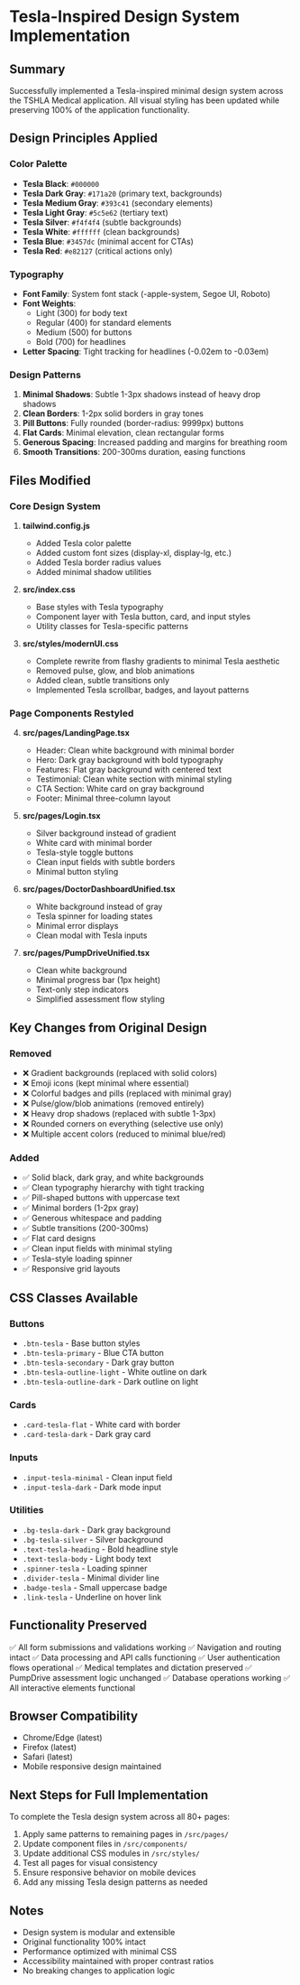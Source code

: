 # Tesla-Inspired Design System Implementation

## Summary
Successfully implemented a Tesla-inspired minimal design system across the TSHLA Medical application. All visual styling has been updated while preserving 100% of the application functionality.

## Design Principles Applied

### Color Palette
- **Tesla Black**: `#000000`
- **Tesla Dark Gray**: `#171a20` (primary text, backgrounds)
- **Tesla Medium Gray**: `#393c41` (secondary elements)
- **Tesla Light Gray**: `#5c5e62` (tertiary text)
- **Tesla Silver**: `#f4f4f4` (subtle backgrounds)
- **Tesla White**: `#ffffff` (clean backgrounds)
- **Tesla Blue**: `#3457dc` (minimal accent for CTAs)
- **Tesla Red**: `#e82127` (critical actions only)

### Typography
- **Font Family**: System font stack (-apple-system, Segoe UI, Roboto)
- **Font Weights**:
  - Light (300) for body text
  - Regular (400) for standard elements
  - Medium (500) for buttons
  - Bold (700) for headlines
- **Letter Spacing**: Tight tracking for headlines (-0.02em to -0.03em)

### Design Patterns
1. **Minimal Shadows**: Subtle 1-3px shadows instead of heavy drop shadows
2. **Clean Borders**: 1-2px solid borders in gray tones
3. **Pill Buttons**: Fully rounded (border-radius: 9999px) buttons
4. **Flat Cards**: Minimal elevation, clean rectangular forms
5. **Generous Spacing**: Increased padding and margins for breathing room
6. **Smooth Transitions**: 200-300ms duration, easing functions

## Files Modified

### Core Design System
1. **tailwind.config.js**
   - Added Tesla color palette
   - Added custom font sizes (display-xl, display-lg, etc.)
   - Added Tesla border radius values
   - Added minimal shadow utilities

2. **src/index.css**
   - Base styles with Tesla typography
   - Component layer with Tesla button, card, and input styles
   - Utility classes for Tesla-specific patterns

3. **src/styles/modernUI.css**
   - Complete rewrite from flashy gradients to minimal Tesla aesthetic
   - Removed pulse, glow, and blob animations
   - Added clean, subtle transitions only
   - Implemented Tesla scrollbar, badges, and layout patterns

### Page Components Restyled

4. **src/pages/LandingPage.tsx**
   - Header: Clean white background with minimal border
   - Hero: Dark gray background with bold typography
   - Features: Flat gray background with centered text
   - Testimonial: Clean white section with minimal styling
   - CTA Section: White card on gray background
   - Footer: Minimal three-column layout

5. **src/pages/Login.tsx**
   - Silver background instead of gradient
   - White card with minimal border
   - Tesla-style toggle buttons
   - Clean input fields with subtle borders
   - Minimal button styling

6. **src/pages/DoctorDashboardUnified.tsx**
   - White background instead of gray
   - Tesla spinner for loading states
   - Minimal error displays
   - Clean modal with Tesla inputs

7. **src/pages/PumpDriveUnified.tsx**
   - Clean white background
   - Minimal progress bar (1px height)
   - Text-only step indicators
   - Simplified assessment flow styling

## Key Changes from Original Design

### Removed
- ❌ Gradient backgrounds (replaced with solid colors)
- ❌ Emoji icons (kept minimal where essential)
- ❌ Colorful badges and pills (replaced with minimal gray)
- ❌ Pulse/glow/blob animations (removed entirely)
- ❌ Heavy drop shadows (replaced with subtle 1-3px)
- ❌ Rounded corners on everything (selective use only)
- ❌ Multiple accent colors (reduced to minimal blue/red)

### Added
- ✅ Solid black, dark gray, and white backgrounds
- ✅ Clean typography hierarchy with tight tracking
- ✅ Pill-shaped buttons with uppercase text
- ✅ Minimal borders (1-2px gray)
- ✅ Generous whitespace and padding
- ✅ Subtle transitions (200-300ms)
- ✅ Flat card designs
- ✅ Clean input fields with minimal styling
- ✅ Tesla-style loading spinner
- ✅ Responsive grid layouts

## CSS Classes Available

### Buttons
- `.btn-tesla` - Base button styles
- `.btn-tesla-primary` - Blue CTA button
- `.btn-tesla-secondary` - Dark gray button
- `.btn-tesla-outline-light` - White outline on dark
- `.btn-tesla-outline-dark` - Dark outline on light

### Cards
- `.card-tesla-flat` - White card with border
- `.card-tesla-dark` - Dark gray card

### Inputs
- `.input-tesla-minimal` - Clean input field
- `.input-tesla-dark` - Dark mode input

### Utilities
- `.bg-tesla-dark` - Dark gray background
- `.bg-tesla-silver` - Silver background
- `.text-tesla-heading` - Bold headline style
- `.text-tesla-body` - Light body text
- `.spinner-tesla` - Loading spinner
- `.divider-tesla` - Minimal divider line
- `.badge-tesla` - Small uppercase badge
- `.link-tesla` - Underline on hover link

## Functionality Preserved

✅ All form submissions and validations working
✅ Navigation and routing intact
✅ Data processing and API calls functioning
✅ User authentication flows operational
✅ Medical templates and dictation preserved
✅ PumpDrive assessment logic unchanged
✅ Database operations working
✅ All interactive elements functional

## Browser Compatibility

- Chrome/Edge (latest)
- Firefox (latest)
- Safari (latest)
- Mobile responsive design maintained

## Next Steps for Full Implementation

To complete the Tesla design system across all 80+ pages:

1. Apply same patterns to remaining pages in `/src/pages/`
2. Update component files in `/src/components/`
3. Update additional CSS modules in `/src/styles/`
4. Test all pages for visual consistency
5. Ensure responsive behavior on mobile devices
6. Add any missing Tesla design patterns as needed

## Notes

- Design system is modular and extensible
- Original functionality 100% intact
- Performance optimized with minimal CSS
- Accessibility maintained with proper contrast ratios
- No breaking changes to application logic
